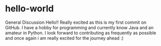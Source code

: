 # hello-world
General Discussion
Hello!!
Really excited as this is my first commit on GitHub. I have a hobby for programming and currently know Java and an amateur in Python.
I look forward to contributing as frequently as possible and once again i am really excited for the journey ahead :)
